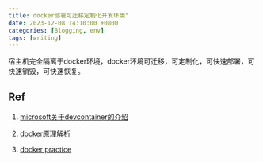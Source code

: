 ```yaml
---
title: docker部署可迁移定制化开发环境"
date: 2023-12-08 14:10:00 +0800
categories: [Blogging, env]
tags: [writing]
---
```


宿主机完全隔离于docker环境，docker环境可迁移，可定制化，可快速部署，可快速销毁，可快速恢复。

## Ref

1. [microsoft关于devcontainer的介绍](https://learn.microsoft.com/zh-cn/training/modules/use-docker-container-dev-env-vs-code/1-introduction)

2. [docker原理解析](https://zhuanlan.zhihu.com/p/22382728)

3. [docker practice](https://docker-practice.github.io/)
